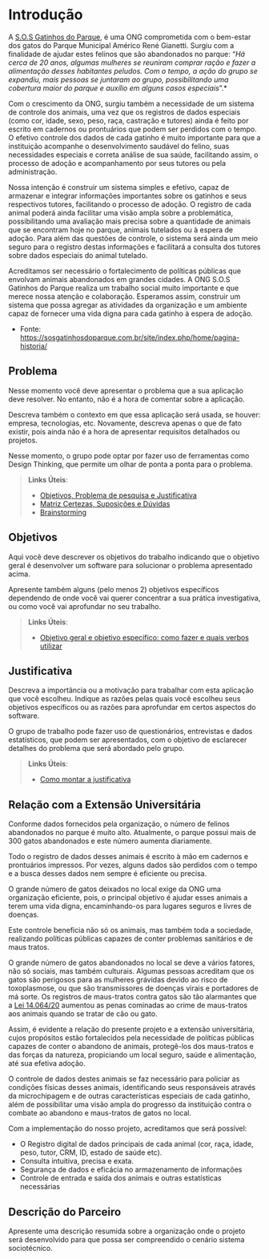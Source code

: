 # Introdução
A  [S.O.S Gatinhos do Parque](https://sosgatinhosdoparque.com.br/site/), é uma ONG comprometida com o bem-estar dos gatos do Parque Municipal Américo René Gianetti. 
Surgiu com a finalidade de ajudar estes felinos que são abandonados no parque: “_Há cerca de 20 anos, algumas mulheres se reuniram comprar ração e fazer a alimentação desses habitantes peludos. 
Com o tempo, a ação do grupo se expandiu, mais pessoas se juntaram ao grupo, possibilitando uma cobertura maior do parque e auxílio em alguns casos especiais_”.*

Com o crescimento da ONG, surgiu também a necessidade de um sistema de controle dos animais, uma vez que os registros de dados especiais (como cor, idade, sexo, peso, raça, castração e tutores) ainda é feito por escrito em cadernos ou prontuários que podem ser perdidos com o tempo. O efetivo controle dos dados de cada gatinho é muito importante para que a instituição acompanhe o desenvolvimento saudável do felino, suas necessidades especiais e correta análise de sua saúde, facilitando assim, o processo de adoção e acompanhamento por seus tutores ou pela administração.

Nossa intenção é construir um sistema simples e efetivo, capaz de armazenar e integrar informações importantes sobre os gatinhos e seus respectivos tutores, facilitando o processo de adoção. O registro de cada animal poderá ainda facilitar uma visão ampla sobre a problemática, possibilitando uma avaliação mais precisa sobre a quantidade de animais que se encontram hoje no parque, animais tutelados ou à espera de adoção. Para além das questões de controle, o sistema será ainda um meio seguro para o registro destas informações e facilitará a consulta dos tutores sobre dados especiais do animal tutelado.

Acreditamos ser necessário o fortalecimento de políticas públicas que envolvam animais abandonados em grandes cidades. A ONG S.O.S Gatinhos do Parque realiza um trabalho social muito importante e que merece nossa atenção e colaboração. 
Esperamos assim, construir um sistema que possa agregar as atividades da organização e um ambiente capaz de fornecer uma vida digna para cada gatinho à espera de adoção.

* Fonte: https://sosgatinhosdoparque.com.br/site/index.php/home/pagina-historia/ 
## Problema
Nesse momento você deve apresentar o problema que a sua aplicação deve  resolver. No entanto, não é a hora de comentar sobre a aplicação.

Descreva também o contexto em que essa aplicação será usada, se  houver: empresa, tecnologias, etc. Novamente, descreva apenas o que de  fato existir, pois ainda não é a hora de apresentar requisitos  detalhados ou projetos.

Nesse momento, o grupo pode optar por fazer uso  de ferramentas como Design Thinking, que permite um olhar de ponta a ponta para o problema.

> **Links Úteis**:
> - [Objetivos, Problema de pesquisa e Justificativa](https://medium.com/@versioparole/objetivos-problema-de-pesquisa-e-justificativa-c98c8233b9c3)
> - [Matriz Certezas, Suposições e Dúvidas](https://medium.com/educa%C3%A7%C3%A3o-fora-da-caixa/matriz-certezas-suposi%C3%A7%C3%B5es-e-d%C3%BAvidas-fa2263633655)
> - [Brainstorming](https://www.euax.com.br/2018/09/brainstorming/)

## Objetivos

Aqui você deve descrever os objetivos do trabalho indicando que o objetivo geral é desenvolver um software para solucionar o problema apresentado acima. 

Apresente também alguns (pelo menos 2) objetivos específicos dependendo de onde você vai querer concentrar a sua prática investigativa, ou como você vai aprofundar no seu trabalho.
 
> **Links Úteis**:
> - [Objetivo geral e objetivo específico: como fazer e quais verbos utilizar](https://blog.mettzer.com/diferenca-entre-objetivo-geral-e-objetivo-especifico/)

## Justificativa

Descreva a importância ou a motivação para trabalhar com esta aplicação que você escolheu. Indique as razões pelas quais você escolheu seus objetivos específicos ou as razões para aprofundar em certos aspectos do software.

O grupo de trabalho pode fazer uso de questionários, entrevistas e dados estatísticos, que podem ser apresentados, com o objetivo de esclarecer detalhes do problema que será abordado pelo grupo.

> **Links Úteis**:
> - [Como montar a justificativa](https://guiadamonografia.com.br/como-montar-justificativa-do-tcc/)

## Relação com a Extensão Universitária

Conforme dados fornecidos pela organização, o número de felinos abandonados no parque é muito alto. Atualmente, o parque possui mais de 300 gatos abandonados e este número aumenta diariamente.

Todo o registro de dados desses animais é escrito à mão em cadernos e prontuários impressos. Por vezes, alguns dados são perdidos com o tempo e a busca desses dados nem sempre é eficiente ou precisa.

O grande número de gatos deixados no local exige da ONG uma organização eficiente, pois, o principal objetivo é ajudar esses animais a terem uma vida digna, encaminhando-os para lugares seguros e livres de doenças.

Este controle beneficia não só os animais, mas também toda a sociedade, realizando políticas públicas capazes de conter problemas sanitários e de maus tratos.

O grande número de gatos abandonados no local se deve a vários fatores, não só sociais, mas também culturais. Algumas pessoas acreditam que os gatos são perigosos para as mulheres grávidas devido ao risco de toxoplasmose, ou que são transmissores de doenças virais e portadores de má sorte. Os registros de maus-tratos contra gatos são tão alarmantes que a [Lei  14.064/20](https://www.planalto.gov.br/ccivil_03/_ato2019-2022/2020/lei/l14064.htm) aumentou as penas cominadas ao crime de maus-tratos aos animais quando se tratar de cão ou gato.

Assim, é evidente a relação do presente projeto e a extensão universitária, cujos propósitos estão fortalecidos pela necessidade de políticas públicas capazes de conter o abandono de animais, protegê-los dos maus-tratos e das forças da natureza, propiciando um local seguro, saúde e alimentação, até sua efetiva adoção.

O controle de dados destes animais se faz necessário para policiar as condições físicas desses animais, identificando seus responsáveis através da microchipagem e de outras características especiais de cada gatinho, além de possibilitar uma visão ampla do progresso da instituição contra o combate ao abandono e maus-tratos de gatos no local.

Com a implementação do nosso projeto, acreditamos que será possível:

- O Registro digital de dados principais de cada animal (cor, raça, idade, peso, tutor, CRM, ID, estado de saúde etc).
- Consulta intuitiva, precisa e exata.
- Segurança de dados e eficácia no armazenamento de informações
- Controle de entrada e saída dos animais e outras estatísticas necessárias
## Descrição do Parceiro

Apresente uma descrição resumida sobre a organização onde o projeto será desenvolvido para que possa ser compreendido o cenário sistema sociotécnico.
